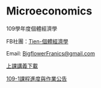 # Microeconomics
109學年度個體經濟學

FB社團：[Tien-個體經濟學](https://www.facebook.com/groups/312193870007113/)

Email: BigflowerFranics@gmail.com


[上課講義下載](https://is.gd/seB2Ik)

[109-1課程進度與作業公告](https://colab.research.google.com/drive/1BZmPcgHwvRWywtOYHMP0aezC3vUQ4WJu)


